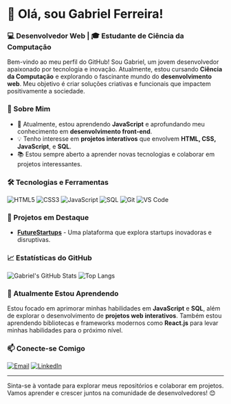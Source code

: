 # 👋 Olá, sou Gabriel Ferreira!

### 💻 Desenvolvedor Web | 🎓 Estudante de Ciência da Computação

Bem-vindo ao meu perfil do GitHub! Sou Gabriel, um jovem desenvolvedor apaixonado por tecnologia e inovação. Atualmente, estou cursando **Ciência da Computação** e explorando o fascinante mundo do **desenvolvimento web**. Meu objetivo é criar soluções criativas e funcionais que impactem positivamente a sociedade.

### 🚀 Sobre Mim

- 🌱 Atualmente, estou aprendendo **JavaScript** e aprofundando meu conhecimento em **desenvolvimento front-end**.
- 💡 Tenho interesse em **projetos interativos** que envolvem **HTML, CSS, JavaScript**, e **SQL**.
- 📚 Estou sempre aberto a aprender novas tecnologias e colaborar em projetos interessantes.

### 🛠️ Tecnologias e Ferramentas

![HTML5](https://img.shields.io/badge/HTML5-E34F26?style=for-the-badge&logo=html5&logoColor=white)
![CSS3](https://img.shields.io/badge/CSS3-1572B6?style=for-the-badge&logo=css3&logoColor=white)
![JavaScript](https://img.shields.io/badge/JavaScript-F7DF1E?style=for-the-badge&logo=javascript&logoColor=black)
![SQL](https://img.shields.io/badge/SQL-4479A1?style=for-the-badge&logo=postgresql&logoColor=white)
![Git](https://img.shields.io/badge/Git-F05032?style=for-the-badge&logo=git&logoColor=white)
![VS Code](https://img.shields.io/badge/VS%20Code-007ACC?style=for-the-badge&logo=visual-studio-code&logoColor=white)

### 📌 Projetos em Destaque

- **[FutureStartups](https://github.com/gabrielferreira28/FutureStartups)** - Uma plataforma que explora startups inovadoras e disruptivas.

### 📈 Estatísticas do GitHub

![Gabriel's GitHub Stats](https://github-readme-stats.vercel.app/api?username=gabrielferreira28&show_icons=true&theme=blue)
![Top Langs](https://github-readme-stats.vercel.app/api/top-langs/?username=gabrielferreira28&layout=compact&theme=blue)

### 🌱 Atualmente Estou Aprendendo

Estou focado em aprimorar minhas habilidades em **JavaScript** e **SQL**, além de explorar o desenvolvimento de **projetos web interativos**. Também estou aprendendo bibliotecas e frameworks modernos como **React.js** para levar minhas habilidades para o próximo nível.

### 📫 Conecte-se Comigo

[![Email](https://img.shields.io/badge/Email-D14836?style=for-the-badge&logo=gmail&logoColor=white)](mailto:gabriel.devwork@gmail.com)
[![LinkedIn](https://img.shields.io/badge/LinkedIn-0A66C2?style=for-the-badge&logo=linkedin&logoColor=white)](https://www.linkedin.com/in/gabriel-ferreira-b8716731a/)

---

Sinta-se à vontade para explorar meus repositórios e colaborar em projetos. Vamos aprender e crescer juntos na comunidade de desenvolvedores! 😊
